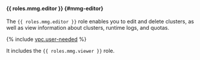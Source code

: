#### {{ roles.mmg.editor }} {#mmg-editor}

The `{{ roles.mmg.editor }}` role enables you to edit and delete clusters, as well as view information about clusters, runtime logs, and quotas.

{% include [vpc.user-needed](vpc.user-needed.md) %}

It includes the `{{ roles.mmg.viewer }}` role.
